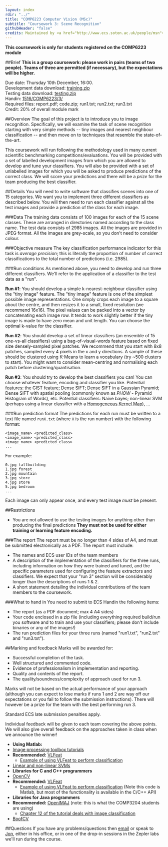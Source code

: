```yaml
---
layout: index
rdir: "../"
title: "COMP6223 Computer Vision (MSc)"
subtitle: "Coursework 3: Scene Recognition"
githubHeader: "false"
credits: Maintained by <a href="http://www.ecs.soton.ac.uk/people/msn">Professor Mark Nixon</a> and <a href="http://www.ecs.soton.ac.uk/people/jsh2">Dr Jonathon Hare</a>.
---
```


**This coursework is only for students registered on the COMP6223 module**

##Brief
**This is a group coursework: please work in pairs (teams of two people). Teams of three are permitted (if necessary), but the expectations will be higher.**

Due date: Thursday 10th December, 16:00.  
Development data download: [training.zip](./training.zip)    
Testing data download: [testing.zip](./testing.zip)  
Handin: [1516/COMP6223/3/](https://handin.ecs.soton.ac.uk/handin/1516/COMP6223/3/)   
Required files: report.pdf; code.zip; run1.txt; run2.txt; run3.txt  
Credit: 20% of overall module mark  

##Overview
The goal of this project is to introduce you to image recognition. Specifically, we will examine the task of scene recognition starting with very simple methods -- tiny images and nearest neighbour classification -- and then move on to techniques that resemble the state-of-the-art. 

This coursework will run following the methodology used in many current scientific benchmarking competitions/evaluations. You will be provided with a set of labelled development images from which you are allowed to develop and tune your classifiers. You will also be provided with a set of unlabelled images for which you will be asked to produce predictions of the correct class. We will score your predictions and there will be a *prize* for the team producing the best classifier.

##Details
You will need to write software that classifies scenes into one of 15 categories. We want you to implement three different classifiers as described below. You will then need to run each classifier against all the test images and provide a prediction of the class for each image. 

###Data
The training data consists of 100 images for each of the 15 scene classes. These are arranged in directories named according to the class name. The test data consists of 2985 images. All the images are provided in JPEG format. All the images are grey-scale, so you don't need to consider colour.

###Objective measure
The key classification performance indicator for this task is *average precision*; this is literally the proportion of number of correct classifications to the total number of predictions (i.e. 2985).

###Run conditions
As mentioned above, you need to develop and run three different classifiers. We'll refer to the application of a classifier to the test data as a "run".

**Run #1**: You should develop a simple k-nearest-neighbour classifier using the "tiny image" feature. The "tiny image" feature is one of the simplest possible image representations. One simply crops each image to a square about the centre, and then resizes it to a small, fixed resolution (we recommend 16x16). The pixel values can be packed into a vector by concatenating each image row. It tends to work slightly better if the tiny image is made to have zero mean and unit length. You can choose the optimal k-value for the classifier.

**Run #2**: You should develop a set of linear classifiers (an ensemble of 15 one-vs-all classifiers) using a bag-of-visual-words feature based on fixed size densely-sampled pixel patches. We recommend that you start with 8x8 patches, sampled every 4 pixels in the x and y directions. A sample of these should be clustered using K-Means to learn a vocabulary (try ~500 clusters to start). You might want to consider mean-centring and normalising each patch before clustering/quantisation.

**Run #3**: You should try to develop the best classifiers you can! You can choose whatever feature, encoding and classifier you like. Potential features: the GIST feature; Dense SIFT; Dense SIFT in a Gaussian Pyramid; Dense SIFT with spatial pooling (commonly known as *PHOW* - Pyramid Histogram of Words), etc. Potential classifiers: Naive bayes; non-linear SVM (perhaps using a linear classifier with a [Homogeneous Kernel Map](http://www.robots.ox.ac.uk/~vgg/software/homkermap/)), ...

###Run prediction format
The predictions for each run must be written to a text file named `runX.txt` (where `X` is the run number) with the following format:

	<image_name> <predicted_class>
	<image_name> <predicted_class>
	<image_name> <predicted_class>
	...

For example:

	0.jpg tallbuilding
	1.jpg forest
	2.jpg mountain
	3.jpg store
	4.jpg store
	5.jpg bedroom
	...

Each image can only appear once, and every test image *must* be present.

##Restrictions
* You are not allowed to use the testing images for anything other than producing the final predictions **They must not be used for either training or learning feature encoding.**

###The report
The report must be no longer than 4 sides of A4, and must be submitted electronically as a PDF. The report must include:

* The names and ECS user IDs of the team members
* A description of the implementation of the classifiers for the three runs, including information on how they were trained and tuned, and the specific parameters used for configuring the feature extractors and classifiers. We expect that your "run 3" section will be considerably longer than the descriptions of runs 1 & 2.
* A short statement detailing the individual contributions of the team members to the coursework.

###What to hand in
You need to submit to ECS Handin the following items:

* The report (as a PDF document; max 4 A4 sides)
* Your code enclosed in a zip file (including everything required build/run you software and to train and use your classifiers; please don't include binaries or any of the images!)
* The run prediction files for your three runs (named "run1.txt", "run2.txt" and "run3.txt").

##Marking and feedback
Marks will be awarded for:
	
* Successful completion of the task.
* Well structured and commented code.
* Evidence of professionalism in implementation and reporting.
* Quality and contents of the report.
* The quality/soundness/complexity of approach used for run 3.

Marks will not be based on the actual performance of your approach (although you can expect to lose marks if runs 1 and 2 are way off our expectations or you fail to follow the submission instructions). There will however be a prize for the team with the best performing run 3. 

Standard ECS late submission penalties apply.

Individual feedback will be given to each team covering the above points. We will also give overall feedback on the approaches taken in class when we announce the winner!

* **Using Matlab:**
 * [Image processing toolbox tutorials](http://www.mathworks.co.uk/help/images/getting-started-with-image-processing-toolbox.html)
 * **Recommended:** [VLFeat](http://vlfeat.org)
     * [Example of using VLFeat to perform classification](http://www.vlfeat.org/applications/apps.html)
 * [Linear and non-linear SVMs](http://www.mathworks.co.uk/help/stats/svmtrain.html)
* **Libraries for C and C++ programmers**
 * [OpenCV](http://opencv.org)
 * **Recommended:** [VLFeat](http://vlfeat.org)
     * [Example of using VLFeat to perform classification](http://www.vlfeat.org/applications/apps.html) (Note this code is Matlab, but most of the functionality is available in the C/C++ API)
* **Libraries for Java programmers**
 * **Recommended:** [OpenIMAJ](http://openimaj.org) (note: this is what the COMP3204 students are using)
     * [Chapter 12 of the tutorial deals with image classification](http://www.openimaj.org/tutorial/classification101.html)
 * [BoofCV](http://boofcv.org)


##Questions
If you have any problems/questions then [email](mailto:jsh2@ecs.soton.ac.uk) or speak to [Jon](http://ecs.soton.ac.uk/people/jsh2), either in his office, or in one of the drop-in sessions in the Zepler labs we'll run during the course.

